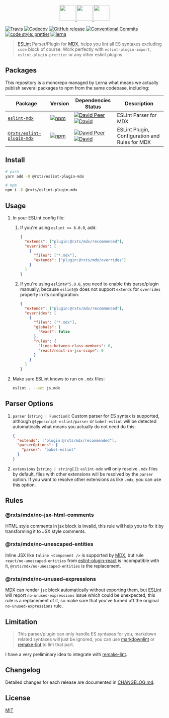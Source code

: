 <p align="center">
  <a href="https://eslint.org">
    <img src="https://eslint.org/assets/img/logo.svg" height="50">
  </a>
  <a href="#readme">
    <img src="https://rx-ts.github.io/assets/heart.svg" height="50">
  </a>
  <a href="https://github.com/mdx-js/mdx">
    <img src="https://mdx-logo.now.sh"  height="50">
  </a>
</p>

[![Travis](https://img.shields.io/travis/com/rx-ts/eslint-mdx.svg)](https://travis-ci.com/rx-ts/eslint-mdx)
[![Codecov](https://img.shields.io/codecov/c/gh/rx-ts/eslint-mdx)](https://codecov.io/gh/rx-ts/eslint-mdx)
[![GitHub release](https://img.shields.io/github/release/rx-ts/eslint-mdx)](https://github.com/rx-ts/eslint-mdx/releases)
[![Conventional Commits](https://img.shields.io/badge/conventional%20commits-1.0.0-yellow.svg)](https://conventionalcommits.org)
[![code style: prettier](https://img.shields.io/badge/code_style-prettier-ff69b4.svg)](https://github.com/prettier/prettier)
[![lerna](https://img.shields.io/badge/maintained%20with-lerna-cc00ff.svg)](https://lerna.js.org)

> [ESLint] Parser/Plugin for [MDX], helps you lint all ES syntaxes excluding `code` block of course.
> Work perfectly with `eslint-plugin-import`, `eslint-plugin-prettier` or any other eslint plugins.

## Packages

This repository is a monorepo managed by Lerna what means we actually publish several packages to npm from the same codebase, including:

| Package                                                  | Version                                                                                                                   | Dependencies Status                                                                                                                                                                                                                                                                                                                                           | Description                                    |
| -------------------------------------------------------- | ------------------------------------------------------------------------------------------------------------------------- | ------------------------------------------------------------------------------------------------------------------------------------------------------------------------------------------------------------------------------------------------------------------------------------------------------------------------------------------------------------- | ---------------------------------------------- |
| [`eslint-mdx`](/packages/eslint-mdx)                     | [![npm](https://img.shields.io/npm/v/eslint-mdx.svg)](https://www.npmjs.com/package/eslint-mdx)                           | [![David Peer](https://img.shields.io/david/peer/rx-ts/eslint-mdx.svg?path=packages/eslint-mdx)](https://david-dm.org/rx-ts/eslint-mdx?path=packages/eslint-mdx&type=peer) [![David](https://img.shields.io/david/rx-ts/eslint-mdx.svg?path=packages/eslint-mdx)](https://david-dm.org/rx-ts/eslint-mdx?path=packages/eslint-mdx)                             | ESLint Parser for MDX                          |
| [`@rxts/eslint-plugin-mdx`](/packages/eslint-plugin-mdx) | [![npm](https://img.shields.io/npm/v/@rxts/eslint-plugin-mdx.svg)](https://www.npmjs.com/package/@rxts/eslint-plugin-mdx) | [![David Peer](https://img.shields.io/david/peer/rx-ts/eslint-mdx.svg?path=packages/eslint-plugin-mdx)](https://david-dm.org/rx-ts/eslint-mdx?path=packages/eslint-plugin-mdx&type=peer) [![David](https://img.shields.io/david/rx-ts/eslint-mdx.svg?path=packages/eslint-plugin-mdx)](https://david-dm.org/rx-ts/eslint-mdx?path=packages/eslint-plugin-mdx) | ESLint Plugin, Configuration and Rules for MDX |

## Install

```sh
# yarn
yarn add -D @rxts/eslint-plugin-mdx

# npm
npm i -D @rxts/eslint-plugin-mdx
```

## Usage

1. In your ESLint config file:

   1. If you're using `eslint >= 6.0.0`, add:

      ```json
      {
        "extends": ["plugin:@rxts/mdx/recommended"],
        "overrides": [
          {
            "files": ["*.mdx"],
            "extends": ["plugin:@rxts/mdx/overrides"]
          }
        ]
      }
      ```

   2. If you're using `eslint@^5.0.0`, you need to enable this parse/plugin manually, because `eslint@5` does not support `extends` for `overrides` property in its configuration:

      ```json
      {
        "extends": ["plugin:@rxts/mdx/recommended"],
        "overrides": [
          {
            "files": ["*.mdx"],
            "globals": {
              "React": false
            },
            "rules": {
              "lines-between-class-members": 0,
              "react/react-in-jsx-scope": 0
            }
          }
        ]
      }
      ```

2. Make sure ESLint knows to run on `.mdx` files:

   ```sh
   eslint . --ext js,mdx
   ```

## Parser Options

1. `parser` (`string | Function`): Custom parser for ES syntax is supported, although `@typescript-eslint/parser` or `babel-eslint` will be detected automatically what means you actually do not need do this:

   ```json
   {
     "extends": ["plugin:@rxts/mdx/recommended"],
     "parserOptions": {
       "parser": "babel-eslint"
     }
   }
   ```

2. `extensions` (`string | string[]`): `eslint-mdx` will only resolve `.mdx` files by default, files with other extensions will be resolved by the `parser` option. If you want to resolve other extensions as like `.mdx`, you can use this option.

## Rules

### @rxts/mdx/no-jsx-html-comments

HTML style comments in jsx block is invalid, this rule will help you to fix it by transforming it to JSX style comments.

### @rxts/mdx/no-unescaped-entities

Inline JSX like `Inline <Component />` is supported by [MDX], but rule `react/no-unescaped-entities` from [eslint-plugin-react] is incompatible with it, `@rxts/mdx/no-unescaped-entities` is the replacement.

### @rxts/mdx/no-unused-expressions

[MDX] can render `jsx` block automatically without exporting them, but [ESLint] will report `no-unused-expressions` issue which could be unexpected, this rule is a replacement of it, so make sure that you've turned off the original `no-unused-expressions` rule.

## Limitation

> This parser/plugin can only handle ES syntaxes for you, markdown related syntaxes will just be ignored, you can use [markdownlint] or [remake-lint] to lint that part.

I have a very preliminary idea to integrate with [remake-lint].

## Changelog

Detailed changes for each release are documented in [CHANGELOG.md](./CHANGELOG.md).

## License

[MIT]

[eslint]: https://eslint.org
[eslint-plugin-react]: https://github.com/yannickcr/eslint-plugin-react
[mdx]: https://github.com/mdx-js/mdx
[mit]: http://opensource.org/licenses/MIT
[markdownlint]: https://github.com/markdownlint/markdownlint
[remake-lint]: https://github.com/remarkjs/remark-lint
